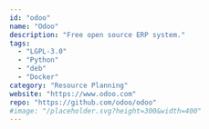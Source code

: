 ```yaml
---
id: "odoo"
name: "Odoo"
description: "Free open source ERP system."
tags:
  - "LGPL-3.0"
  - "Python"
  - "deb"
  - "Docker"
category: "Resource Planning"
website: "https://www.odoo.com"
repo: "https://github.com/odoo/odoo"
#image: "/placeholder.svg?height=300&width=400"
---
```


